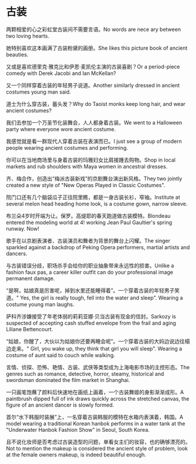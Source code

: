 # 古装

<p><span class="chinese">两颗相爱的心之彩虹堂古装间不需要言语。</span><span class="english">No words are nece ary between two loving hearts.</span></p>

<p><span class="chinese">她特别喜欢这本画满了古装粉黛的画册。</span><span class="english">She likes this picture book of ancient beauties.</span></p>

<p><span class="chinese">又或是喜欢德里克·雅克比和伊恩·麦凯伦主演的古装喜剧？</span><span class="english">Or a period-piece comedy with Derek Jacobi and Ian McKellan?</span></p>

<p><span class="chinese">又一个同样穿着古装的年轻男子说道。</span><span class="english">Another similarly dressed in ancient costumes young man said.</span></p>

<p><span class="chinese">道士为什么穿古装，蓄头发？</span><span class="english">Why do Taoist monks keep long hair, and wear ancient costumes?</span></p>

<p><span class="chinese">我们去参加一个万圣节化装舞会，人人都身着古装。</span><span class="english">We went to a Halloween party where everyone wore ancient costume.</span></p>

<p><span class="chinese">我感觉就是看一群现代人穿着古装在表演而已。</span><span class="english">I just see a group of modern people wearing ancient costumes and performing.</span></p>

<p><span class="chinese">你可以在当地商场里与身着古装的玛雅妇女比肩接踵去购物。</span><span class="english">Shop in local markets and rub shoulders with Maya women in ancestral dresses.</span></p>

<p><span class="chinese">齐、梅合作，创造出“梅派古装新戏”的京剧舞台演出新风格。</span><span class="english">They two jointly created a new style of "New Operas Played in Classic Costumes".</span></p>

<p><span class="chinese">院门口还有几个脑袋瓜子正往院里瞧，都是一身古装长衫，窄袖。</span><span class="english">Institute at several melon head heading home look, is a costume gown, narrow sleeve.</span></p>

<p><span class="chinese">布兰朵4岁时开端为让。保罗。高缇耶的春天跑道做古装模特。</span><span class="english">Blondeau entered the modeling world at 4! working Jean Paul Gaultier's spring runway. Now!</span></p>

<p><span class="chinese">歌手在以京剧表演者、古装演员和舞者为背景的舞台上闪耀。</span><span class="english">The singer sparkled against a backdrop of Peking Opera performers, martial artists and dancers.</span></p>

<p><span class="chinese">与古装错误分歧，职场杀手会给你的职业抽象带来永远性的损害。</span><span class="english">Unlike a fashion faux pas, a career killer outfit can do your professional image permanent damage.</span></p>

<p><span class="chinese">“是啊，姑娘真是厉害呢，掉到水里还能睡得着”。一个穿着古装的年轻男子笑道。</span><span class="english">" Yes, the girl is really tough, fell into the water and sleep". Wearing a costume young man laughs.</span></p>

<p><span class="chinese">萨科齐涉嫌接受了年老体弱的莉莉亚娜·贝当古装有现金的信封。</span><span class="english">Sarkozy is suspected of accepting cash stuffed envelope from the frail and aging Liliane Bettencourt.</span></p>

<p><span class="chinese">“姑娘，你醒了，大伙以为姑娘你还要再睡会呢”。一个穿着古装的大妈边说边往榻边走来。</span><span class="english">" Girl, you wake up, they think that girl you will sleep". Wearing a costume of aunt said to couch while walking.</span></p>

<p><span class="chinese">言情、侦探、恐怖、艳情、古装、武侠等类型成为上海电影市场的主控形态。</span><span class="english">The genres such as romance, detective, horror, steamy, historical and swordsman dominated the film market in Shanghai.</span></p>

<p><span class="chinese">一只画笔饱蘸了颜料后快速地在画纸上画着，一个古装舞姬的身影渐渐成形。</span><span class="english">A paintbrush dipped full of ink draws quickly across the stretched canvas, the figure of an ancient dancer is slowly formed.</span></p>

<p><span class="chinese">首尔“水下韩服时装展”上，一名穿着古装韩服的模特在水箱内表演着，韩国。</span><span class="english">A model wearing a traditional Korean hanbok performs in a water tank at the "Underwater Hanbok Fashion Show" in Seoul, South Korea.</span></p>

<p><span class="chinese">且不说化妆师是否考虑过古装造型的问题，单看女主们的妆容，也的确够漂亮的。</span><span class="english">Not to mention the makeup is considered the ancient style of problem, look at the female owners makeup, is indeed beautiful enough.</span></p>

